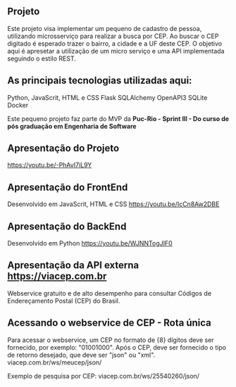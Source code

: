 ## Projeto
Este projeto visa implementar um pequeno de cadastro de pessoa, utilizando microsserviço para realizar a busca por CEP. Ao buscar o CEP digitado é esperado trazer o bairro, a cidade e a UF deste CEP. O objetivo aqui é apresetar a utilização de um micro serviço e uma API implementada seguindo o estilo REST.

## As principais tecnologias utilizadas aqui:
Python, JavaScrit, HTML e CSS
Flask
SQLAlchemy
OpenAPI3
SQLite
Docker

Este pequeno projeto faz parte do MVP da  **Puc-Rio - Sprint III  - Do curso de pós graduação em Engenharia de Software** 

## Apresentação do Projeto
https://youtu.be/-PhAvI7iL9Y

## Apresentação do FrontEnd
Desenvolvido em JavaScrit, HTML e CSS
https://youtu.be/IcCn8Aw2DBE

## Apresentação do BackEnd
Desenvolvido em Python
https://youtu.be/WJNNTogJIF0

## Apresentação da API externa https://viacep.com.br
Webservice gratuito e de alto desempenho para consultar Códigos de Endereçamento Postal (CEP) do Brasil.

## Acessando o webservice de CEP - Rota única
Para acessar o webservice, um CEP no formato de {8} dígitos deve ser fornecido, por exemplo: "01001000".
Após o CEP, deve ser fornecido o tipo de retorno desejado, que deve ser "json" ou "xml".
  viacep.com.br/ws/meucep/json/

Exemplo de pesquisa por CEP:
  viacep.com.br/ws/25540260/json/

